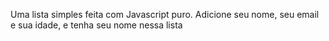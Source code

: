Uma lista simples feita com Javascript puro.
Adicione seu nome, seu email e sua idade, e tenha seu nome nessa lista
